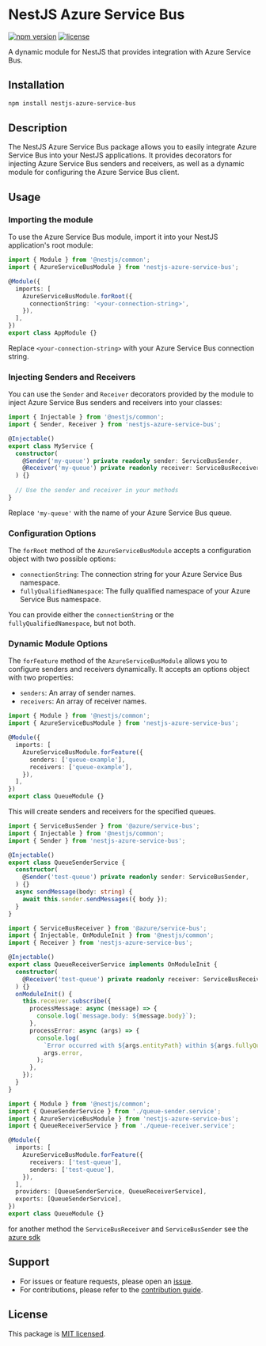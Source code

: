 # NestJS Azure Service Bus

[![npm version](https://img.shields.io/npm/v/nestjs-azure-service-bus.svg)](https://www.npmjs.com/package/nestjs-azure-service-bus)
[![license](https://img.shields.io/npm/l/nestjs-azure-service-bus.svg)](https://github.com/engcfraposo/nestjs-azure-service-bus/blob/08d728f7e13b1efc51bd05c34e7d550b4cef23fb/LICENSE)

A dynamic module for NestJS that provides integration with Azure Service Bus.

## Installation

```bash
npm install nestjs-azure-service-bus
```

## Description

The NestJS Azure Service Bus package allows you to easily integrate Azure Service Bus into your NestJS applications. It provides decorators for injecting Azure Service Bus senders and receivers, as well as a dynamic module for configuring the Azure Service Bus client.

## Usage

### Importing the module

To use the Azure Service Bus module, import it into your NestJS application's root module:

```typescript
import { Module } from '@nestjs/common';
import { AzureServiceBusModule } from 'nestjs-azure-service-bus';

@Module({
  imports: [
    AzureServiceBusModule.forRoot({
      connectionString: '<your-connection-string>',
    }),
  ],
})
export class AppModule {}
```

Replace `<your-connection-string>` with your Azure Service Bus connection string.

### Injecting Senders and Receivers

You can use the `Sender` and `Receiver` decorators provided by the module to inject Azure Service Bus senders and receivers into your classes:

```typescript
import { Injectable } from '@nestjs/common';
import { Sender, Receiver } from 'nestjs-azure-service-bus';

@Injectable()
export class MyService {
  constructor(
    @Sender('my-queue') private readonly sender: ServiceBusSender,
    @Receiver('my-queue') private readonly receiver: ServiceBusReceiver,
  ) {}
  
  // Use the sender and receiver in your methods
}
```

Replace `'my-queue'` with the name of your Azure Service Bus queue.

### Configuration Options

The `forRoot` method of the `AzureServiceBusModule` accepts a configuration object with two possible options:

- `connectionString`: The connection string for your Azure Service Bus namespace.
- `fullyQualifiedNamespace`: The fully qualified namespace of your Azure Service Bus namespace.

You can provide either the `connectionString` or the `fullyQualifiedNamespace`, but not both.

### Dynamic Module Options

The `forFeature` method of the `AzureServiceBusModule` allows you to configure senders and receivers dynamically. It accepts an options object with two properties:

- `senders`: An array of sender names.
- `receivers`: An array of receiver names.

```typescript
import { Module } from '@nestjs/common';
import { AzureServiceBusModule } from 'nestjs-azure-service-bus';

@Module({
  imports: [
    AzureServiceBusModule.forFeature({
      senders: ['queue-example'],
      receivers: ['queue-example'],
    }),
  ],
})
export class QueueModule {}
```

This will create senders and receivers for the specified queues.

```typescript
import { ServiceBusSender } from '@azure/service-bus';
import { Injectable } from '@nestjs/common';
import { Sender } from 'nestjs-azure-service-bus';

@Injectable()
export class QueueSenderService {
  constructor(
    @Sender('test-queue') private readonly sender: ServiceBusSender,
  ) {}
  async sendMessage(body: string) {
    await this.sender.sendMessages({ body });
  }
}
```

```typescript
import { ServiceBusReceiver } from '@azure/service-bus';
import { Injectable, OnModuleInit } from '@nestjs/common';
import { Receiver } from 'nestjs-azure-service-bus';

@Injectable()
export class QueueReceiverService implements OnModuleInit {
  constructor(
    @Receiver('test-queue') private readonly receiver: ServiceBusReceiver,
  ) {}
  onModuleInit() {
    this.receiver.subscribe({
      processMessage: async (message) => {
        console.log(`message.body: ${message.body}`);
      },
      processError: async (args) => {
        console.log(
          `Error occurred with ${args.entityPath} within ${args.fullyQualifiedNamespace}: `,
          args.error,
        );
      },
    });
  }
}
```

```typescript
import { Module } from '@nestjs/common';
import { QueueSenderService } from './queue-sender.service';
import { AzureServiceBusModule } from 'nestjs-azure-service-bus';
import { QueueReceiverService } from './queue-receiver.service';

@Module({
  imports: [
    AzureServiceBusModule.forFeature({
      receivers: ['test-queue'],
      senders: ['test-queue'],
    }),
  ],
  providers: [QueueSenderService, QueueReceiverService],
  exports: [QueueSenderService],
})
export class QueueModule {}

```

for another method the `ServiceBusReceiver` and `ServiceBusSender` see the [azure sdk](https://www.npmjs.com/package/@azure/service-bus)

## Support

- For issues or feature requests, please open an [issue](https://github.com/engcfraposo/nestjs-azure-service-bus/issues).
- For contributions, please refer to the [contribution guide](https://github.com/engcfraposo/nestjs-azure-service-bus/blob/main/CONTRIBUTING.md).

## License

This package is [MIT licensed](https://github.com/engcfraposo/nestjs-azure-service-bus/blob/main/LICENSE).
